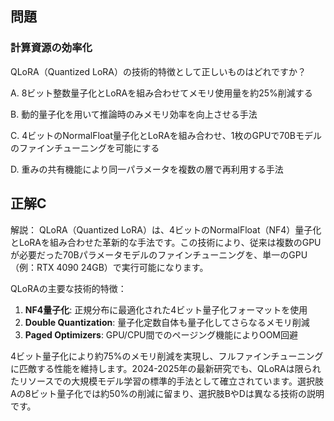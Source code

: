 ## 問題
### 計算資源の効率化
QLoRA（Quantized LoRA）の技術的特徴として正しいものはどれですか？

A. 8ビット整数量子化とLoRAを組み合わせてメモリ使用量を約25%削減する

B. 動的量子化を用いて推論時のみメモリ効率を向上させる手法

C. 4ビットのNormalFloat量子化とLoRAを組み合わせ、1枚のGPUで70Bモデルのファインチューニングを可能にする

D. 重みの共有機能により同一パラメータを複数の層で再利用する手法

## 正解C

解説：
QLoRA（Quantized LoRA）は、4ビットのNormalFloat（NF4）量子化とLoRAを組み合わせた革新的な手法です。この技術により、従来は複数のGPUが必要だった70Bパラメータモデルのファインチューニングを、単一のGPU（例：RTX 4090 24GB）で実行可能になります。

QLoRAの主要な技術的特徴：
1. **NF4量子化**: 正規分布に最適化された4ビット量子化フォーマットを使用
2. **Double Quantization**: 量子化定数自体も量子化してさらなるメモリ削減
3. **Paged Optimizers**: GPU/CPU間でのページング機能によりOOM回避

4ビット量子化により約75%のメモリ削減を実現し、フルファインチューニングに匹敵する性能を維持します。2024-2025年の最新研究でも、QLoRAは限られたリソースでの大規模モデル学習の標準的手法として確立されています。選択肢Aの8ビット量子化では約50%の削減に留まり、選択肢BやDは異なる技術の説明です。 